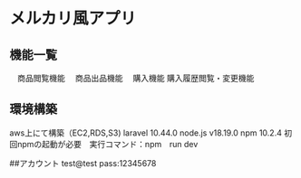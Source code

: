 # メルカリ風アプリ

## 機能一覧
　商品閲覧機能
　商品出品機能
　購入機能
 購入履歴閲覧・変更機能
 
## 環境構築
aws上にて構築（EC2,RDS,S3)
laravel 10.44.0
node.js v18.19.0
npm 10.2.4
初回npmの起動が必要　実行コマンド：npm　run dev

##アカウント
test@test
pass:12345678
